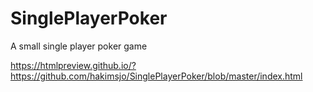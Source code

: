 # SinglePlayerPoker
A small single player poker game

https://htmlpreview.github.io/?https://github.com/hakimsjo/SinglePlayerPoker/blob/master/index.html
